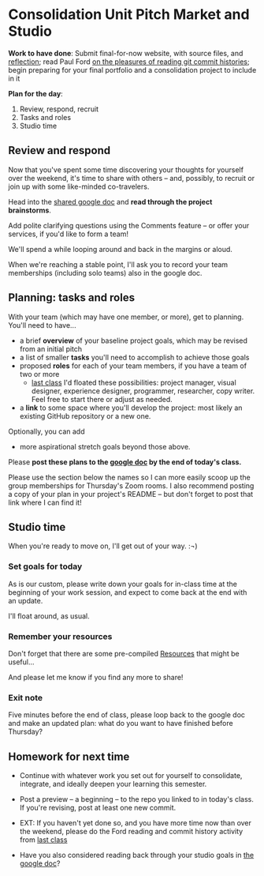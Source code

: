 # Consolidation Unit Pitch Market and Studio

**Work to have done**: Submit final-for-now website, with source files, and [reflection]({{site.github.issues_url}}); read Paul Ford [on the pleasures of reading git commit histories](https://www.nytimes.com/2019/06/11/magazine/letter-of-recommendation-bug-fixes-git.html); begin preparing for your final portfolio and a consolidation project to include in it

**Plan for the day**:

1. Review, respond, recruit
2. Tasks and roles
3. Studio time

## Review and respond

Now that you've spent some time discovering your thoughts for yourself over the weekend, it's time to share with others – and, possibly, to recruit or join up with some like-minded co-travelers.

<div class="alert alert-success">
<p>Head into the <a href="http://bit.ly/cdm{{site.course.slugterm}}-notes#heading=h.leh3pxuj6n6n">shared google doc</a> and <strong>read through the project brainstorms</strong>.</p>
<p>Add polite clarifying questions using the Comments feature – or offer your services, if you'd like to form a team!</p>
</div>

We'll spend a while looping around and back in the margins or aloud.

When we're reaching a stable point, I'll ask you to record your team memberships (including solo teams) also in the google doc.


## Planning: tasks and roles

With your team (which may have one member, or more), get to planning. You'll need to have...

* a brief **overview** of your baseline project goals, which may be revised from an initial pitch
* a list of smaller **tasks** you'll need to accomplish to achieve those goals
* proposed **roles** for each of your team members, if you have a team of two or more
  - [last class](lesson-24#roles-and-reflection-15-min) I'd floated these possibilities: project manager, visual designer, experience designer, programmer, researcher, copy writer. Feel free to start there or adjust as needed.
* a **link** to some space where you'll develop the project: most likely an existing GitHub repository or a new one.

Optionally, you can add
* more aspirational stretch goals beyond those above.

<div class="alert alert-success">
<p>Please <strong>post these plans to the <a href="http://bit.ly/cdm{{site.course.slugterm}}-notes#heading=h.8w2at2aech19">google doc</a> by the end of today's class.</strong></p>
<p>Please use the section below the names so I can more easily scoop up the group memberships for Thursday's Zoom rooms. I also recommend posting a copy of your plan in your project's README – but don't forget to post that link where I can find it!</p>
</div>


## Studio time

When you're ready to move on, I'll get out of your way. :¬)

### Set goals for today

As is our custom, please write down your  goals for in-class time at the beginning of your work session, and expect to come back at the end with an update.

I'll float around, as usual.


### Remember your resources

Don't forget that there are some pre-compiled [ Resources](../resources) that might be useful...

And please let me know if you find any more to share!

### Exit note

Five minutes before the end of class, please loop back to the google doc and make an updated plan: what do you want to have finished before Thursday?


## Homework for next time

* Continue with whatever work you set out for yourself to consolidate, integrate, and ideally deepen your learning this semester.
* Post a preview – a beginning – to the repo you linked to in today's class. If you're revising, post at least one new commit.

* EXT: If you haven't yet done so, and you have more time now than over the weekend, please do the Ford reading and commit history activity from [last class](lesson-24#homework-for-next-time)
* Have you also considered reading back through your studio goals in [the google doc](http://bit.ly/cdm{{site.course-slugterm}}-notes)?
